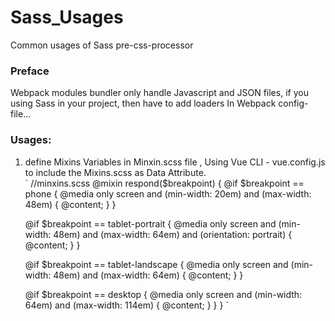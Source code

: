 # Sass_Usages
Common usages of Sass pre-css-processor


### Preface
Webpack modules bundler only handle Javascript and JSON files, if you using Sass in your project, then have to add loaders In Webpack config-file...  

### Usages:
1. define Mixins Variables in Minxin.scss file , Using Vue CLI - vue.config.js to include the Mixins.scss as Data Attribute.  
    `  //minxins.scss
    @mixin respond($breakpoint) {
    @if $breakpoint == phone {
        @media only screen and (min-width: 20em) and (max-width: 48em) {
            @content;
        }
    }

    @if $breakpoint == tablet-portrait {
        @media only screen and (min-width: 48em) and (max-width: 64em) and (orientation: portrait) {
            @content;
        }
    }

    @if $breakpoint == tablet-landscape {
        @media only screen and (min-width: 48em) and (max-width: 64em) {
            @content;
        }
    }

    @if $breakpoint == desktop {
        @media only screen and (min-width: 64em) and (max-width: 114em) {
            @content;
        }
    }
}
    `
